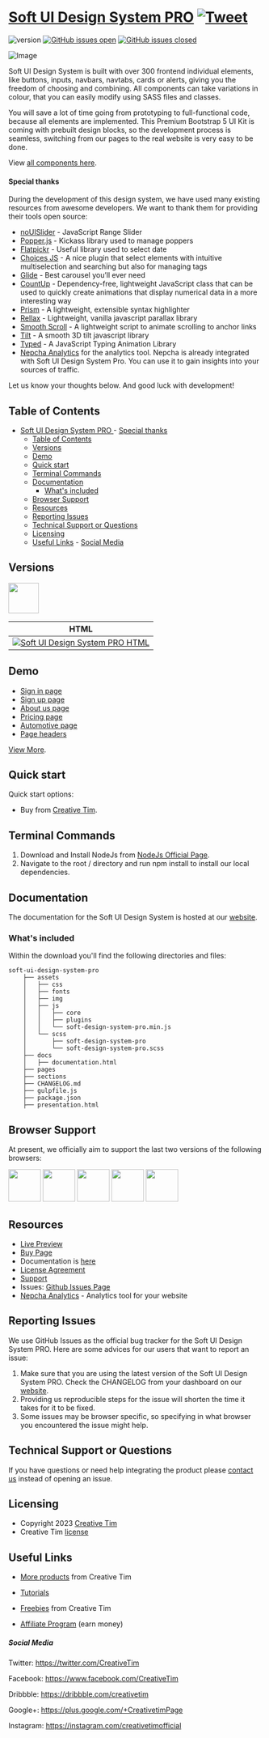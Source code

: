 # [Soft UI Design System PRO](http://demos.creative-tim.com/soft-ui-design-system-pro/presentation.html?ref=readme-sudsp) [![Tweet](https://img.shields.io/twitter/url/http/shields.io.svg?style=social&logo=twitter)](https://twitter.com/intent/tweet?url=https://www.creative-tim.com/product/soft-ui-design-system-pro&text=Check%20Soft%20UI%20Design%20System%20Pro%20made%20by%20@CreativeTim%20#webdesign%20#designSystem%20#softDesign%20#html%20https://www.creative-tim.com/product/soft-ui-design-system-pro)

![version](https://img.shields.io/badge/version-1.1.1-blue.svg) [![GitHub issues open](https://img.shields.io/github/issues/creativetimofficial/ct-soft-ui-design-system-pro.svg?maxAge=2592000)](https://github.com/creativetimofficial/ct-soft-ui-design-system-pro/issues?q=is%3Aopen+is%3Aissue) [![GitHub issues closed](https://img.shields.io/github/issues-closed-raw/creativetimofficial/ct-soft-ui-design-system-pro.svg?maxAge=2592000)](https://github.com/creativetimofficial/ct-soft-ui-design-system-pro/issues?q=is%3Aissue+is%3Aclosed)

![Image](https://s3.amazonaws.com/creativetim_bucket/products/414/original/opt_sds_thumbnail.png?1612539858)

Soft UI Design System is built with over 300 frontend individual elements, like buttons, inputs, navbars, navtabs, cards or alerts, giving you the freedom of choosing and combining. All components can take variations in colour, that you can easily modify using SASS files and classes.

You will save a lot of time going from prototyping to full-functional code, because all elements are implemented. This Premium Bootstrap 5 UI Kit is coming with prebuilt design blocks, so the development process is seamless, switching from our pages to the real website is very easy to be done.

View [all components here](https://www.creative-tim.com/learning-lab/bootstrap/alerts/soft-ui-design-system?ref=readme-sudsp).

#### Special thanks
During the development of this design system, we have used many existing resources from awesome developers. We want to thank them for providing their tools open source:
- [noUISlider](https://refreshless.com/nouislider/) - JavaScript Range Slider
- [Popper.js](https://popper.js.org/) - Kickass library used to manage poppers
- [Flatpickr](https://flatpickr.js.org/) - Useful library used to select date
- [Choices JS](https://joshuajohnson.co.uk/Choices/) - A nice plugin that select elements with intuitive multiselection and searching but also for managing tags
- [Glide](https://glidejs.com/) - Best carousel you’ll ever need
- [CountUp](https://inorganik.github.io/countUp.js/) - Dependency-free, lightweight JavaScript class that can be used to quickly create animations that display numerical data in a more interesting way
- [Prism](https://prismjs.com/) - A lightweight, extensible syntax highlighter
- [Rellax](https://dixonandmoe.com/rellax/) - Lightweight, vanilla javascript parallax library
- [Smooth Scroll](https://github.com/cferdinandi/smooth-scroll) - A lightweight script to animate scrolling to anchor links
- [Tilt](https://micku7zu.github.io/vanilla-tilt.js/index.html) - A smooth 3D tilt javascript library
- [Typed](https://mattboldt.com/demos/typed-js/) - A JavaScript Typing Animation Library
- [Nepcha Analytics](https://nepcha.com?ref=readme) for the analytics tool. Nepcha is already integrated with Soft UI Design System Pro. You can use it to gain insights into your sources of traffic.

Let us know your thoughts below. And good luck with development!

## Table of Contents

- [Soft UI Design System PRO ](#soft-ui-design-system-pro-)
      - [Special thanks](#special-thanks)
  - [Table of Contents](#table-of-contents)
  - [Versions](#versions)
  - [Demo](#demo)
  - [Quick start](#quick-start)
  - [Terminal Commands](#terminal-commands)
  - [Documentation](#documentation)
    - [What's included](#whats-included)
  - [Browser Support](#browser-support)
  - [Resources](#resources)
  - [Reporting Issues](#reporting-issues)
  - [Technical Support or Questions](#technical-support-or-questions)
  - [Licensing](#licensing)
  - [Useful Links](#useful-links)
        - [Social Media](#social-media)

## Versions

[<img src="https://s3.amazonaws.com/creativetim_bucket/github/html.png" width="60" height="60" />](https://www.creative-tim.com/product/soft-ui-design-system-pro?ref=readme-sudsp)

| HTML |
| --- |
| [![Soft UI Design System PRO HTML](https://s3.amazonaws.com/creativetim_bucket/products/414/original/opt_sds_thumbnail.png?1612539858)](http://demos.creative-tim.com/soft-ui-design-system-pro/presentation.html?ref=readme-sudsp)

## Demo

- [Sign in page](https://demos.creative-tim.com/soft-ui-design-system-pro/pages/sign-in/sign-in-basic.html?ref=readme-sudsp)
- [Sign up page](https://demos.creative-tim.com/soft-ui-design-system-pro/pages/sign-up/sign-up-illustration.html?ref=readme-sudsp)
- [About us page](https://demos.creative-tim.com/soft-ui-design-system-pro/pages/about-us.html?ref=readme-sudsp)
- [Pricing page](https://demos.creative-tim.com/soft-ui-design-system-pro/pages/pricing.html?ref=readme-sudsp)
- [Automotive page](https://demos.creative-tim.com/soft-ui-design-system-pro/pages/automotive.html?ref=readme-sudsp)
- [Page headers](https://demos.creative-tim.com/soft-ui-design-system-pro/sections/page-sections/hero-sections.html?ref=readme-sudsp)

[View More](https://demos.creative-tim.com/soft-ui-design-system-pro/presentation.html?ref=readme-sudsp).

## Quick start

Quick start options:

- Buy from [Creative Tim](https://www.creative-tim.com/product/soft-ui-design-system-pro?ref=readme-sudsp).

## Terminal Commands

1. Download and Install NodeJs from [NodeJs Official Page](https://nodejs.org/en/download/).
2. Navigate to the root / directory and run npm install to install our local dependencies.

## Documentation
The documentation for the Soft UI Design System is hosted at our [website](https://www.creative-tim.com/learning-lab/bootstrap/overview/soft-ui-design-system?ref=readme-sudsp).

### What's included

Within the download you'll find the following directories and files:

```
soft-ui-design-system-pro
    ├── assets
    │   ├── css
    │   ├── fonts
    │   ├── img
    │   ├── js
    │   │   ├── core
    │   │   ├── plugins
    │   │   └── soft-design-system-pro.min.js
    │   └── scss
    │       ├── soft-design-system-pro
    │       └── soft-design-system-pro.scss
    ├── docs
    │   ├── documentation.html
    ├── pages
    ├── sections
    ├── CHANGELOG.md
    ├── gulpfile.js
    ├── package.json
    ├── presentation.html
```

## Browser Support

At present, we officially aim to support the last two versions of the following browsers:

<img src="https://s3.amazonaws.com/creativetim_bucket/github/browser/chrome.png" width="64" height="64"> <img src="https://s3.amazonaws.com/creativetim_bucket/github/browser/firefox.png" width="64" height="64"> <img src="https://s3.amazonaws.com/creativetim_bucket/github/browser/edge.png" width="64" height="64"> <img src="https://s3.amazonaws.com/creativetim_bucket/github/browser/safari.png" width="64" height="64"> <img src="https://s3.amazonaws.com/creativetim_bucket/github/browser/opera.png" width="64" height="64">

## Resources
- [Live Preview](https://demos.creative-tim.com/soft-ui-design-system-pro/presentation.html?ref=readme-sudsp)
- [Buy Page](https://www.creative-tim.com/product/soft-ui-design-system-pro?ref=readme-sudsp)
- Documentation is [here](https://www.creative-tim.com/learning-lab/bootstrap/overview/soft-ui-design-system?ref=readme-sudsp)
- [License Agreement](https://www.creative-tim.com/license?ref=readme-sudsp)
- [Support](https://www.creative-tim.com/contact-us?ref=readme-sudsp)
- Issues: [Github Issues Page](https://github.com/creativetimofficial/ct-soft-ui-design-system-pro/issues)
- [Nepcha Analytics](https://nepcha.com?ref=readme) - Analytics tool for your website

## Reporting Issues
We use GitHub Issues as the official bug tracker for the Soft UI Design System PRO. Here are some advices for our users that want to report an issue:

1. Make sure that you are using the latest version of the Soft UI Design System PRO. Check the CHANGELOG from your dashboard on our [website](https://www.creative-tim.com/product/soft-ui-design-system-pro?ref=readme-sudsp).
2. Providing us reproducible steps for the issue will shorten the time it takes for it to be fixed.
3. Some issues may be browser specific, so specifying in what browser you encountered the issue might help.

## Technical Support or Questions

If you have questions or need help integrating the product please [contact us](https://www.creative-tim.com/contact-us?ref=readme-sudsp) instead of opening an issue.

## Licensing

- Copyright 2023 [Creative Tim](https://www.creative-tim.com?ref=readme-sudsp)
- Creative Tim [license](https://www.creative-tim.com/license?ref=readme-sudsp)

## Useful Links

- [More products](https://www.creative-tim.com/templates?ref=readme-sudsp) from Creative Tim

- [Tutorials](https://www.youtube.com/channel/UCVyTG4sCw-rOvB9oHkzZD1w)

- [Freebies](https://www.creative-tim.com/bootstrap-themes/free?ref=readme-sudsp) from Creative Tim

- [Affiliate Program](https://www.creative-tim.com/affiliates/new?ref=readme-sudsp) (earn money)

##### Social Media

Twitter: <https://twitter.com/CreativeTim>

Facebook: <https://www.facebook.com/CreativeTim>

Dribbble: <https://dribbble.com/creativetim>

Google+: <https://plus.google.com/+CreativetimPage>

Instagram: <https://instagram.com/creativetimofficial>
